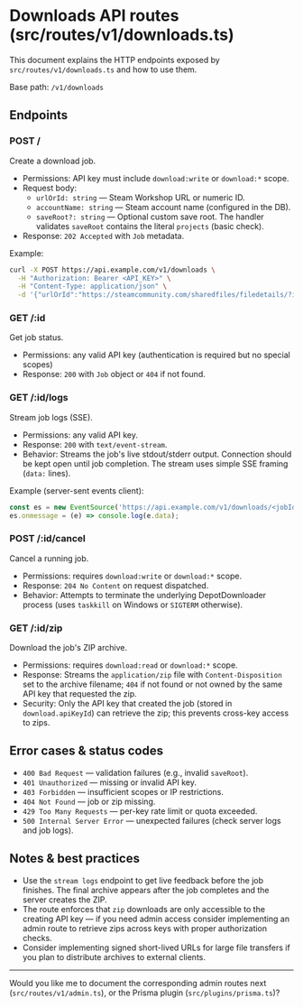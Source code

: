 # Downloads API routes (src/routes/v1/downloads.ts)

This document explains the HTTP endpoints exposed by `src/routes/v1/downloads.ts` and how to use them.

Base path: `/v1/downloads`

## Endpoints

### POST /
Create a download job.

- Permissions: API key must include `download:write` or `download:*` scope.
- Request body:
  - `urlOrId: string` — Steam Workshop URL or numeric ID.
  - `accountName: string` — Steam account name (configured in the DB).
  - `saveRoot?: string` — Optional custom save root. The handler validates `saveRoot` contains the literal `projects` (basic check).
- Response: `202 Accepted` with `Job` metadata.

Example:
```bash
curl -X POST https://api.example.com/v1/downloads \
  -H "Authorization: Bearer <API_KEY>" \
  -H "Content-Type: application/json" \
  -d '{"urlOrId":"https://steamcommunity.com/sharedfiles/filedetails/?id=123456789","accountName":"default"}'
```

### GET /:id
Get job status.

- Permissions: any valid API key (authentication is required but no special scopes)
- Response: `200` with `Job` object or `404` if not found.

### GET /:id/logs
Stream job logs (SSE).

- Permissions: any valid API key.
- Response: `200` with `text/event-stream`.
- Behavior: Streams the job's live stdout/stderr output. Connection should be kept open until job completion. The stream uses simple SSE framing (`data:` lines).

Example (server-sent events client):
```js
const es = new EventSource('https://api.example.com/v1/downloads/<jobId>/logs', { headers: { Authorization: 'Bearer <API_KEY>' } });
es.onmessage = (e) => console.log(e.data);
```

### POST /:id/cancel
Cancel a running job.

- Permissions: requires `download:write` or `download:*` scope.
- Response: `204 No Content` on request dispatched.
- Behavior: Attempts to terminate the underlying DepotDownloader process (uses `taskkill` on Windows or `SIGTERM` otherwise).

### GET /:id/zip
Download the job's ZIP archive.

- Permissions: requires `download:read` or `download:*` scope.
- Response: Streams the `application/zip` file with `Content-Disposition` set to the archive filename; `404` if not found or not owned by the same API key that requested the zip.
- Security: Only the API key that created the job (stored in `download.apiKeyId`) can retrieve the zip; this prevents cross-key access to zips.

## Error cases & status codes

- `400 Bad Request` — validation failures (e.g., invalid `saveRoot`).
- `401 Unauthorized` — missing or invalid API key.
- `403 Forbidden` — insufficient scopes or IP restrictions.
- `404 Not Found` — job or zip missing.
- `429 Too Many Requests` — per-key rate limit or quota exceeded.
- `500 Internal Server Error` — unexpected failures (check server logs and job logs).

## Notes & best practices

- Use the `stream logs` endpoint to get live feedback before the job finishes. The final archive appears after the job completes and the server creates the ZIP.
- The route enforces that `zip` downloads are only accessible to the creating API key — if you need admin access consider implementing an admin route to retrieve zips across keys with proper authorization checks.
- Consider implementing signed short-lived URLs for large file transfers if you plan to distribute archives to external clients.

---

Would you like me to document the corresponding admin routes next (`src/routes/v1/admin.ts`), or the Prisma plugin (`src/plugins/prisma.ts`)?

